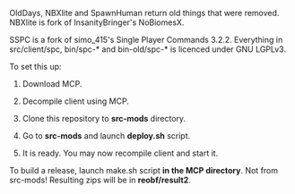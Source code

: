 OldDays, NBXlite and SpawnHuman return old things that were removed.
NBXlite is fork of InsanityBringer's NoBiomesX.

SSPC is a fork of simo_415's Single Player Commands 3.2.2.
Everything in src/client/spc, bin/spc-* and bin-old/spc-* is licenced under GNU LGPLv3.

To set this up:
1.  Download MCP.

2.  Decompile client using MCP.

3.  Clone this repository to **src-mods** directory.

4.  Go to **src-mods** and launch **deploy.sh** script.

5.  It is ready. You may now recompile client and start it.

To build a release, launch make.sh script **in the MCP directory**. Not from src-mods!
Resulting zips will be in **reobf/result2**.